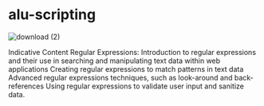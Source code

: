 # alu-scripting
![download (2)](https://github.com/user-attachments/assets/1d3488af-dee4-4ccc-befa-7547d31f0526)

Indicative Content
Regular Expressions:
Introduction to regular expressions and their use in searching and manipulating text data within web applications
Creating regular expressions to match patterns in text data
Advanced regular expressions techniques, such as look-around and back-references
Using regular expressions to validate user input and sanitize data.
